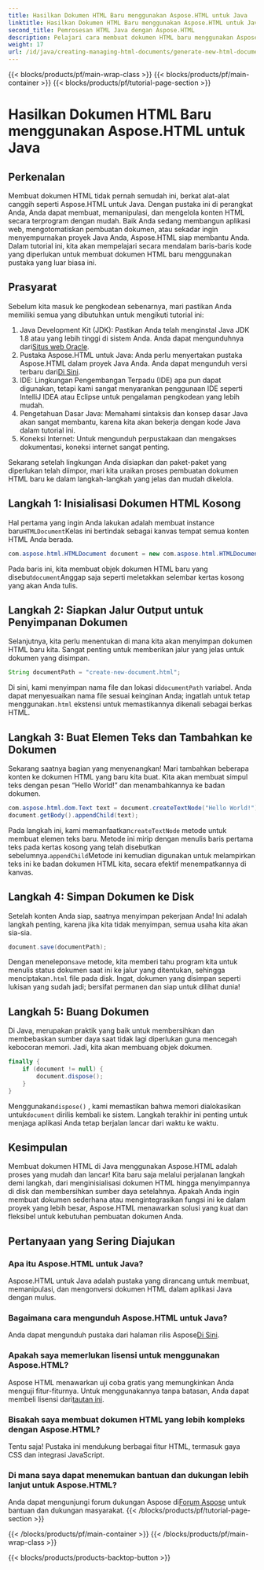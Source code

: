 ```yaml
---
title: Hasilkan Dokumen HTML Baru menggunakan Aspose.HTML untuk Java
linktitle: Hasilkan Dokumen HTML Baru menggunakan Aspose.HTML untuk Java
second_title: Pemrosesan HTML Java dengan Aspose.HTML
description: Pelajari cara membuat dokumen HTML baru menggunakan Aspose.HTML untuk Java dengan panduan langkah demi langkah yang mudah ini. Mulai buat konten HTML yang dinamis.
weight: 17
url: /id/java/creating-managing-html-documents/generate-new-html-documents/
---
```


{{< blocks/products/pf/main-wrap-class >}}
{{< blocks/products/pf/main-container >}}
{{< blocks/products/pf/tutorial-page-section >}}

# Hasilkan Dokumen HTML Baru menggunakan Aspose.HTML untuk Java

## Perkenalan
Membuat dokumen HTML tidak pernah semudah ini, berkat alat-alat canggih seperti Aspose.HTML untuk Java. Dengan pustaka ini di perangkat Anda, Anda dapat membuat, memanipulasi, dan mengelola konten HTML secara terprogram dengan mudah. Baik Anda sedang membangun aplikasi web, mengotomatiskan pembuatan dokumen, atau sekadar ingin menyempurnakan proyek Java Anda, Aspose.HTML siap membantu Anda. Dalam tutorial ini, kita akan mempelajari secara mendalam baris-baris kode yang diperlukan untuk membuat dokumen HTML baru menggunakan pustaka yang luar biasa ini.
## Prasyarat
Sebelum kita masuk ke pengkodean sebenarnya, mari pastikan Anda memiliki semua yang dibutuhkan untuk mengikuti tutorial ini:
1.  Java Development Kit (JDK): Pastikan Anda telah menginstal Java JDK 1.8 atau yang lebih tinggi di sistem Anda. Anda dapat mengunduhnya dari[Situs web Oracle](https://www.oracle.com/java/technologies/javase-jdk11-downloads.html).
2. Pustaka Aspose.HTML untuk Java: Anda perlu menyertakan pustaka Aspose.HTML dalam proyek Java Anda. Anda dapat mengunduh versi terbaru dari[Di Sini](https://releases.aspose.com/html/java/).
3. IDE: Lingkungan Pengembangan Terpadu (IDE) apa pun dapat digunakan, tetapi kami sangat menyarankan penggunaan IDE seperti IntelliJ IDEA atau Eclipse untuk pengalaman pengkodean yang lebih mudah.
4. Pengetahuan Dasar Java: Memahami sintaksis dan konsep dasar Java akan sangat membantu, karena kita akan bekerja dengan kode Java dalam tutorial ini.
5. Koneksi Internet: Untuk mengunduh perpustakaan dan mengakses dokumentasi, koneksi internet sangat penting.

Sekarang setelah lingkungan Anda disiapkan dan paket-paket yang diperlukan telah diimpor, mari kita uraikan proses pembuatan dokumen HTML baru ke dalam langkah-langkah yang jelas dan mudah dikelola.
## Langkah 1: Inisialisasi Dokumen HTML Kosong
 Hal pertama yang ingin Anda lakukan adalah membuat instance baru`HTMLDocument`Kelas ini bertindak sebagai kanvas tempat semua konten HTML Anda berada.
```java
com.aspose.html.HTMLDocument document = new com.aspose.html.HTMLDocument();
```
 Pada baris ini, kita membuat objek dokumen HTML baru yang disebut`document`Anggap saja seperti meletakkan selembar kertas kosong yang akan Anda tulis.
## Langkah 2: Siapkan Jalur Output untuk Penyimpanan Dokumen
Selanjutnya, kita perlu menentukan di mana kita akan menyimpan dokumen HTML baru kita. Sangat penting untuk memberikan jalur yang jelas untuk dokumen yang disimpan.
```java
String documentPath = "create-new-document.html";
```
 Di sini, kami menyimpan nama file dan lokasi di`documentPath` variabel. Anda dapat menyesuaikan nama file sesuai keinginan Anda; ingatlah untuk tetap menggunakan`.html` ekstensi untuk memastikannya dikenali sebagai berkas HTML.
## Langkah 3: Buat Elemen Teks dan Tambahkan ke Dokumen
Sekarang saatnya bagian yang menyenangkan! Mari tambahkan beberapa konten ke dokumen HTML yang baru kita buat. Kita akan membuat simpul teks dengan pesan “Hello World!” dan menambahkannya ke badan dokumen.
```java
com.aspose.html.dom.Text text = document.createTextNode("Hello World!");
document.getBody().appendChild(text);
```
 Pada langkah ini, kami memanfaatkan`createTextNode` metode untuk membuat elemen teks baru. Metode ini mirip dengan menulis baris pertama teks pada kertas kosong yang telah disebutkan sebelumnya.`appendChild`Metode ini kemudian digunakan untuk melampirkan teks ini ke badan dokumen HTML kita, secara efektif menempatkannya di kanvas.
## Langkah 4: Simpan Dokumen ke Disk
Setelah konten Anda siap, saatnya menyimpan pekerjaan Anda! Ini adalah langkah penting, karena jika kita tidak menyimpan, semua usaha kita akan sia-sia. 
```java
document.save(documentPath);
```
 Dengan menelepon`save` metode, kita memberi tahu program kita untuk menulis status dokumen saat ini ke jalur yang ditentukan, sehingga menciptakan`.html` file pada disk. Ingat, dokumen yang disimpan seperti lukisan yang sudah jadi; bersifat permanen dan siap untuk dilihat dunia!
## Langkah 5: Buang Dokumen
Di Java, merupakan praktik yang baik untuk membersihkan dan membebaskan sumber daya saat tidak lagi diperlukan guna mencegah kebocoran memori. Jadi, kita akan membuang objek dokumen.
```java
finally {
    if (document != null) {
        document.dispose();
    }
}
```
 Menggunakan`dispose()` , kami memastikan bahwa memori dialokasikan untuk`document` dirilis kembali ke sistem. Langkah terakhir ini penting untuk menjaga aplikasi Anda tetap berjalan lancar dari waktu ke waktu.
## Kesimpulan
Membuat dokumen HTML di Java menggunakan Aspose.HTML adalah proses yang mudah dan lancar! Kita baru saja melalui perjalanan langkah demi langkah, dari menginisialisasi dokumen HTML hingga menyimpannya di disk dan membersihkan sumber daya setelahnya. Apakah Anda ingin membuat dokumen sederhana atau mengintegrasikan fungsi ini ke dalam proyek yang lebih besar, Aspose.HTML menawarkan solusi yang kuat dan fleksibel untuk kebutuhan pembuatan dokumen Anda.
## Pertanyaan yang Sering Diajukan
### Apa itu Aspose.HTML untuk Java?
Aspose.HTML untuk Java adalah pustaka yang dirancang untuk membuat, memanipulasi, dan mengonversi dokumen HTML dalam aplikasi Java dengan mulus.
### Bagaimana cara mengunduh Aspose.HTML untuk Java?
 Anda dapat mengunduh pustaka dari halaman rilis Aspose[Di Sini](https://releases.aspose.com/html/java/).
### Apakah saya memerlukan lisensi untuk menggunakan Aspose.HTML?
 Aspose HTML menawarkan uji coba gratis yang memungkinkan Anda menguji fitur-fiturnya. Untuk menggunakannya tanpa batasan, Anda dapat membeli lisensi dari[tautan ini](https://purchase.aspose.com/buy).
### Bisakah saya membuat dokumen HTML yang lebih kompleks dengan Aspose.HTML?
Tentu saja! Pustaka ini mendukung berbagai fitur HTML, termasuk gaya CSS dan integrasi JavaScript.
### Di mana saya dapat menemukan bantuan dan dukungan lebih lanjut untuk Aspose.HTML?
 Anda dapat mengunjungi forum dukungan Aspose di[Forum Aspose](https://forum.aspose.com/c/html/29) untuk bantuan dan dukungan masyarakat.
{{< /blocks/products/pf/tutorial-page-section >}}

{{< /blocks/products/pf/main-container >}}
{{< /blocks/products/pf/main-wrap-class >}}

{{< blocks/products/products-backtop-button >}}
